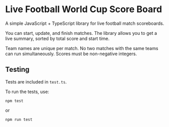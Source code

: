 # Live Football World Cup Score Board

A simple JavaScript + TypeScript library for live football match scoreboards.

You can start, update, and finish matches. The library allows you to get a live summary, sorted by total score and start time.


Team names are unique per match. No two matches with the same teams can run simultaneously. Scores must be non-negative integers.

## Testing

Tests are included in `test.ts`.

To run the tests, use:

```
npm test
```

or

```
npm run test
```

